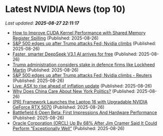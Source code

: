 # Latest NVIDIA News (top 10)
_Last updated: **2025-08-27 22:11:17**_

- [How to Improve CUDA Kernel Performance with Shared Memory Register Spilling](https://developer.nvidia.com/blog/how-to-improve-cuda-kernel-performance-with-shared-memory-register-spilling/) (Published: 2025-08-26)
- [S&P 500 edges up after Trump attacks Fed; Nvidia climbs](https://biztoc.com/x/7b038441e14f128c) (Published: 2025-08-26)
- [Faster, smarter DeepSeek V3.1 AI arrives for free](https://www.notebookcheck.net/Faster-smarter-DeepSeek-V3-1-AI-arrives-for-free.1097372.0.html) (Published: 2025-08-26)
- [Trump administration considers stake in defence firms like Lockheed Martin](https://www.aljazeera.com/economy/2025/8/26/trump-administration-considers-stake-in-defence-firms-like-lockheed-martin) (Published: 2025-08-26)
- [S&P 500 edges up after Trump attacks Fed; Nvidia climbs - Reuters](https://slashdot.org/firehose.pl?op=view&amp;id=178887340) (Published: 2025-08-26)
- [Live: ASX to rise ahead of inflation update](https://www.abc.net.au/news/2025-08-27/asx-markets-business-live-news/105701406) (Published: 2025-08-26)
- [Why Does China Care About New York Politics?](http://foreignpolicy.com/2025/08/26/china-new-york-bribe-eric-adams-politics-diaspora-influence/) (Published: 2025-08-26)
- [(PR) Framework Launches the Laptop 16 with Upgradable NVIDIA GeForce RTX 5070](https://www.techpowerup.com/340349/framework-launches-its-2nd-generation-laptop-16-with-upgradable-nvidia-geforce-rtx-5070) (Published: 2025-08-26)
- [Battlefield 6 Open Beta: First Impressions And Hardware Performance](https://www.forbes.com/sites/moorinsights/2025/08/26/battlefield-6-open-beta-first-impressions-and-hardware-performance/) (Published: 2025-08-26)
- [Oracle Corporation (ORCL) Up By 68% After Jim Cramer Said It Could Perform “Exceptionally Well”](https://finance.yahoo.com/news/oracle-corporation-orcl-68-jim-212201463.html) (Published: 2025-08-26)
